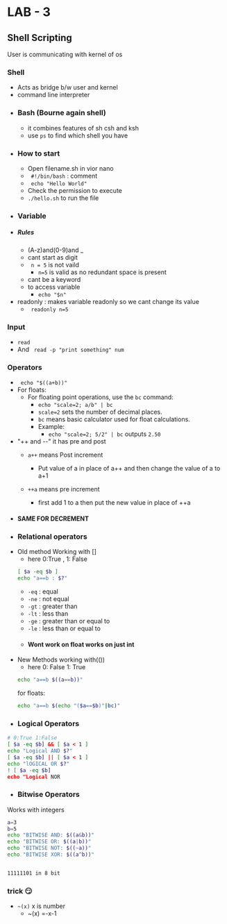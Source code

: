 # LAB - 3
## Shell Scripting
User is communicating with kernel of os
### Shell 
- Acts as bridge b/w user and kernel
- command line interpreter
- ### Bash (Bourne again shell)
    - it combines features of sh csh and ksh
    - use ```ps``` to find which shell you have
- ### How to start
    - Open filename.sh in vior nano
    - ``` #!/bin/bash``` : comment
    - ``` echo "Hello World"```
    - Check the permission to execute
    - ```./hello.sh``` to run the file
- ### Variable
- ##### Rules
    - (A-z)and(0-9)and _
    - cant start as digit
    - ``` n = 5``` is not vaild
        -  ```n=5``` is  valid as no redundant space is present
    - cant be a keyword
    - to access variable 
        - ``` echo "$n" ```
- readonly : makes variable readonly so we cant change its value
    - ``` readonly n=5```
### Input
- ```read```
- And ``` read -p "print something" num```

### Operators
- ``` echo "$((a+b))"```
- For floats:
    - For floating point operations, use the `bc` command:
        - ```echo "scale=2; a/b" | bc```
        - `scale=2` sets the number of decimal places.
        - `bc` means basic calculator used for float calculations.
        - Example:
            - ```echo "scale=2; 5/2" | bc``` outputs `2.50`
- "++ and --"
    it has pre and post
    - ```a++``` means Post increment
        
        - Put value of a in place of a++ and then change the value of a to a+1
    - ```++a``` means pre increment
        - first add 1 to a then put the new value in place of ++a
- #### SAME FOR DECREMENT
- ### Relational operators
- Old method  Working with []
    - here 0:True , 1: False
    ```bash
    [ $a -eq $b ]
    echo "a==b : $?"
    ```
    - `-eq` : equal
    - `-ne` : not equal
    - `-gt` : greater than
    - `-lt` : less than
    - `-ge` : greater than or equal to
    - `-le` : less than or equal to
    - #### Wont work on float works on just int
- New Methods working with(())
    - here 0: False 1: True
    ```bash
    echo "a==b $((a==b))"
    ```
    for floats:
    ```bash
    echo "a==b $(echo "($a==$b)"|bc)"
    ```
- ### Logical Operators
```bash
# 0:True 1:False
[ $a -eq $b] && [ $a < 1 ]
echo "Logical AND $?"
[ $a -eq $b] || [ $a < 1 ]
echo "lOGICAL OR $?"
! [ $a -eq $b]
echo "Logical NOR
```
- ### Bitwise Operators
Works with integers
``` bash
a=3
b=5
echo "BITWISE AND: $((a&b))"
echo "BITWISE OR: $((a|b))"
echo "BITWISE NOT: $((~a))"
echo "BITWISE XOR: $((a^b))"


11111101 in 8 bit 
```
### trick 😏
- `~(x)` x is number
    - ~(x) =-x-1




